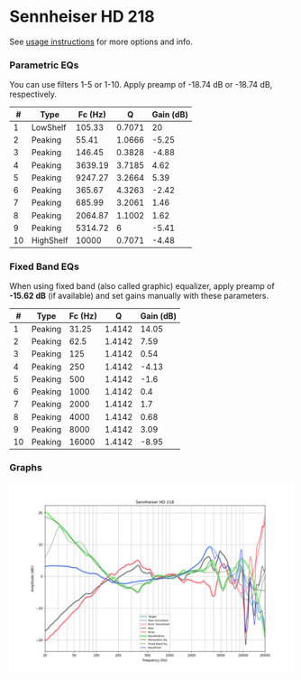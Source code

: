 # Sennheiser HD 218
See [usage instructions](https://github.com/jaakkopasanen/AutoEq#usage) for more options and info.

### Parametric EQs
You can use filters 1-5 or 1-10. Apply preamp of -18.74 dB or -18.74 dB, respectively.

|   # | Type      |   Fc (Hz) |      Q |   Gain (dB) |
|-----|-----------|-----------|--------|-------------|
|   1 | LowShelf  |    105.33 | 0.7071 |       20    |
|   2 | Peaking   |     55.41 | 1.0666 |       -5.25 |
|   3 | Peaking   |    146.45 | 0.3828 |       -4.88 |
|   4 | Peaking   |   3639.19 | 3.7185 |        4.62 |
|   5 | Peaking   |   9247.27 | 3.2664 |        5.39 |
|   6 | Peaking   |    365.67 | 4.3263 |       -2.42 |
|   7 | Peaking   |    685.99 | 3.2061 |        1.46 |
|   8 | Peaking   |   2064.87 | 1.1002 |        1.62 |
|   9 | Peaking   |   5314.72 | 6      |       -5.41 |
|  10 | HighShelf |  10000    | 0.7071 |       -4.48 |

### Fixed Band EQs
When using fixed band (also called graphic) equalizer, apply preamp of **-15.62 dB** (if available) and set gains manually with these parameters.

|   # | Type    |   Fc (Hz) |      Q |   Gain (dB) |
|-----|---------|-----------|--------|-------------|
|   1 | Peaking |     31.25 | 1.4142 |       14.05 |
|   2 | Peaking |     62.5  | 1.4142 |        7.59 |
|   3 | Peaking |    125    | 1.4142 |        0.54 |
|   4 | Peaking |    250    | 1.4142 |       -4.13 |
|   5 | Peaking |    500    | 1.4142 |       -1.6  |
|   6 | Peaking |   1000    | 1.4142 |        0.4  |
|   7 | Peaking |   2000    | 1.4142 |        1.7  |
|   8 | Peaking |   4000    | 1.4142 |        0.68 |
|   9 | Peaking |   8000    | 1.4142 |        3.09 |
|  10 | Peaking |  16000    | 1.4142 |       -8.95 |

### Graphs
![](./Sennheiser%20HD%20218.png)
